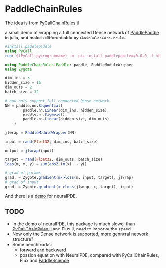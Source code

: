 # PaddleChainRules

The idea is from [PyCallChainRules.jl](https://github.com/rejuvyesh/PyCallChainRules.jl)

a small demo of wrapping a full cennected Dense network of [PaddlePaddle](https://github.com/PaddlePaddle/Paddle) in julia, and make it differentiable by `ChainRulesCore.rrule`.

```julia
#install paddlepaddle
using PyCall
run(`$(PyCall.pyprogramname) -m  pip install paddlepaddle==0.0.0 -f https://www.paddlepaddle.org.cn/whl/linux/cpu-mkl/develop.html`)

using PaddleChainRules.Paddle: paddle, PaddleModuleWrapper
using Zygote

dim_ins = 3
hidden_size = 16
dim_outs = 2
batch_size = 32

# now only support full connected Dense network
NN = paddle.nn.Sequential(
        paddle.nn.Linear(dim_ins, hidden_size),
        paddle.nn.Sigmoid(),
        paddle.nn.Linear(hidden_size, dim_outs)
    )

jlwrap = PaddleModuleWrapper(NN)

input = rand(Float32, dim_ins, batch_size)

output = jlwrap(input)

target = rand(Float32, dim_outs, batch_size)
loss(m, x, y) = sum(abs2.(m(x) .- y))

# grad of params 
grad, = Zygote.gradient(m->loss(m, input, target), jlwrap)
# grad of input
grad, = Zygote.gradient(x->loss(jlwrap, x, target), input)
```

And there is a [demo](examples/demo_neuralpde.jl) for neuralPDE.

## TODO
- In the demo of neuralPDE, this package is much slower than [PyCallChainRules.jl](https://github.com/rejuvyesh/PyCallChainRules.jl) and Flux.jl, need to imporve the speed.
- Now only the Dense network is supported, more genneral network structure?
- Some benchmarks:
    + forward and backward
    + possion equation with NeuralPDE, compared with PyCallChainRules, Flux and [PaddleScience](https://github.com/PaddlePaddle/PaddleScience)





